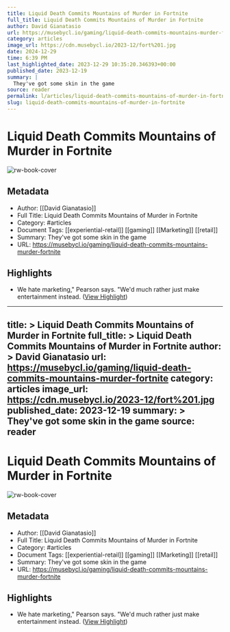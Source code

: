 ```yaml
---
title: Liquid Death Commits Mountains of Murder in Fortnite
full_title: Liquid Death Commits Mountains of Murder in Fortnite
author: David Gianatasio
url: https://musebycl.io/gaming/liquid-death-commits-mountains-murder-fortnite
category: articles
image_url: https://cdn.musebycl.io/2023-12/fort%201.jpg
date: 2024-12-29
time: 6:39 PM
last_highlighted_date: 2023-12-29 10:35:20.346393+00:00
published_date: 2023-12-19
summary: |
  They've got some skin in the game
source: reader
permalink: l/articles/liquid-death-commits-mountains-of-murder-in-fortnite
slug: liquid-death-commits-mountains-of-murder-in-fortnite
---
```

# Liquid Death Commits Mountains of Murder in Fortnite

![rw-book-cover](https://cdn.musebycl.io/2023-12/fort%201.jpg)

## Metadata
- Author: [[David Gianatasio]]
- Full Title: Liquid Death Commits Mountains of Murder in Fortnite
- Category: #articles
- Document Tags: [[experiential-retail]] [[gaming]] [[Marketing]] [[retail]] 
- Summary: They've got some skin in the game
- URL: https://musebycl.io/gaming/liquid-death-commits-mountains-murder-fortnite

## Highlights
- We hate marketing," Pearson says. "We'd much rather just make entertainment instead. ([View Highlight](https://read.readwise.io/read/01hjtj92eaek1vnca6j84vtsbe))


---
title: >
  Liquid Death Commits Mountains of Murder in Fortnite
full_title: >
  Liquid Death Commits Mountains of Murder in Fortnite
author: >
  David Gianatasio
url: https://musebycl.io/gaming/liquid-death-commits-mountains-murder-fortnite
category: articles
image_url: https://cdn.musebycl.io/2023-12/fort%201.jpg
published_date: 2023-12-19
summary: >
  They've got some skin in the game
source: reader
---
# Liquid Death Commits Mountains of Murder in Fortnite

![rw-book-cover](https://cdn.musebycl.io/2023-12/fort%201.jpg)

## Metadata
- Author: [[David Gianatasio]]
- Full Title: Liquid Death Commits Mountains of Murder in Fortnite
- Category: #articles
- Document Tags: [[experiential-retail]] [[gaming]] [[Marketing]] [[retail]] 
- Summary: They've got some skin in the game
- URL: https://musebycl.io/gaming/liquid-death-commits-mountains-murder-fortnite

## Highlights
- We hate marketing," Pearson says. "We'd much rather just make entertainment instead. ([View Highlight](https://read.readwise.io/read/01hjtj92eaek1vnca6j84vtsbe))



